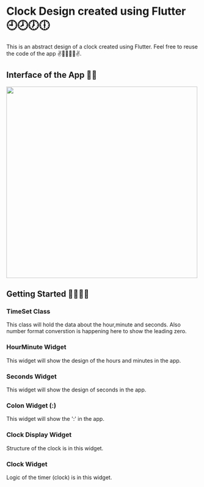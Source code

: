 # Clock Design created using Flutter 🕘🕗🕖🕕

This is an abstract design of a clock created using Flutter. Feel free to reuse the code of the app ✌👩‍💻👨‍💻✌.

## Interface of the App 🐱‍👤

<image src = 'assets/untitled_1.gif' height = '500'>

## Getting Started 👨‍💻🐱‍🚀

### TimeSet Class

This class will hold the data about the hour,minute and seconds. Also number format converstion is happening here to show the leading zero.

### HourMinute Widget

This widget will show the design of the hours and minutes in the app.

### Seconds Widget

This widget will show the design of seconds in the app.

### Colon Widget (:)

This widget will show the ':' in the app.

### Clock Display Widget

Structure of the clock is in this widget.

### Clock Widget

Logic of the timer (clock) is in this widget.
